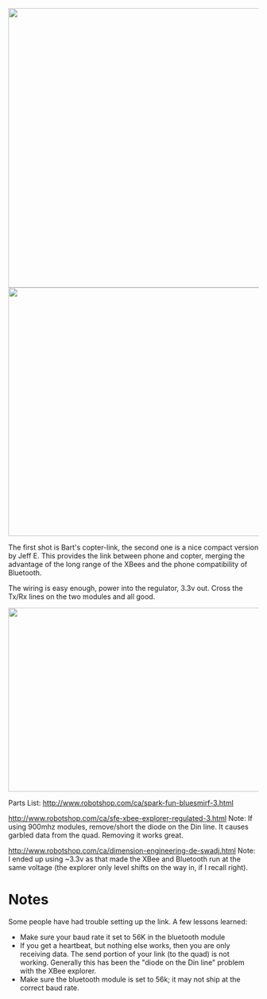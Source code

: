 <img src='http://img26.imageshack.us/img26/4071/img20110426235731.jpg' width='750' height='562' />

<img src='http://copter-gcs.googlecode.com/svn/wiki/img/JeffE.JPG' width='750' height='500' />

The first shot is Bart's copter-link, the second one is a nice compact version by Jeff E.
This provides the link between phone and copter, merging the advantage of the long range of the XBees and the phone compatibility of Bluetooth.

The wiring is easy enough, power into the regulator, 3.3v out. Cross the Tx/Rx lines on the two modules and all good.

<img src='http://copter-gcs.googlecode.com/svn/wiki/img/wiring.png' width='800' height='370' />

Parts List:
http://www.robotshop.com/ca/spark-fun-bluesmirf-3.html

http://www.robotshop.com/ca/sfe-xbee-explorer-regulated-3.html
Note: If using 900mhz modules, remove/short the diode on the Din line. It causes garbled data from the quad. Removing it works great.

http://www.robotshop.com/ca/dimension-engineering-de-swadj.html
Note: I ended up using ~3.3v as that made the XBee and Bluetooth run at the same voltage (the explorer only level shifts on the way in, if I recall right).


# Notes #

Some people have had trouble setting up the link. A few lessons learned:

  * Make sure your baud rate it set to 56K in the bluetooth module
  * If you get a heartbeat, but nothing else works, then you are only receiving data. The send portion of your link (to the quad) is not working. Generally this has been the "diode on the Din line" problem with the XBee explorer.
  * Make sure the bluetooth module is set to 56k; it may not ship at the correct baud rate.